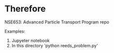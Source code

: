 # Therefore
NSE653: Advanced Particle Transport Program repo

Examples: 
1. Jupyeter notebook
2. In this directory 'python reeds_problem.py'
